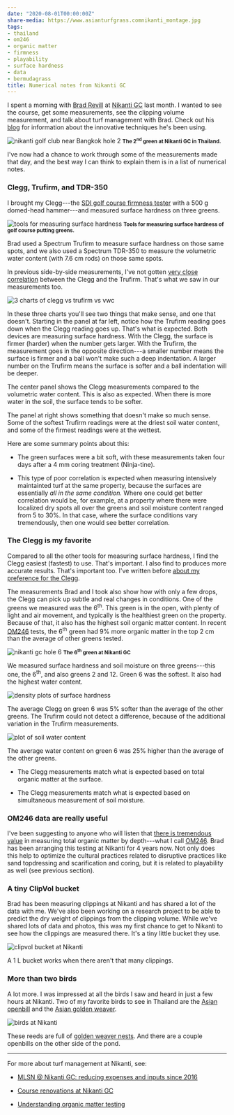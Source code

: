 ```yaml
---
date: "2020-08-01T00:00:00Z"
share-media: https://www.asianturfgrass.comnikanti_montage.jpg
tags:
- thailand
- om246
- organic matter
- firmness
- playability
- surface hardness
- data
- bermudagrass
title: Numerical notes from Nikanti GC
---
```


I spent a morning with [Brad Revill](https://twitter.com/brad_revill) at [Nikanti GC](https://www.nikantigolfclub.com/) last month. I wanted to see the course, get some measurements, see the clipping volume measurement, and talk about turf management with Brad. Check out his [blog](https://brtagronomy.com/) for information about the innovative techniques he's been using.

![nikanti golf club near Bangkok hole 2](nikanti_2.jpg)
<small><strong>The 2<sup>nd</sup> green at Nikanti GC in Thailand.</strong></small>


I've now had a chance to work through some of the measurements made that day, and the best way I can think to explain them is in a list of numerical notes.

### Clegg, Trufirm, and TDR-350

I brought my Clegg---the [SDI golf course firmness tester](https://sdinst.com/content/golf-course-firmness-tester-type-cist883-data-logging-bluetooth) with a 500 g domed-head hammer---and measured surface hardness on three greens. 

![tools for measuring surface hardness](tools_hardness.jpg)
<small><strong>Tools for measuring surface hardness of golf course putting greens.</strong></small>

Brad used a Spectrum Trufirm to measure surface hardness on those same spots, and we also used a Spectrum TDR-350 to measure the volumetric water content (with 7.6 cm rods) on those same spots.

In previous side-by-side measurements, I've not gotten [very close correlation](https://www.asianturfgrass.com/2020-04-18-surface-hardness-correlations/) between the Clegg and the Trufirm. That's what we saw in our measurements too.

![3 charts of clegg vs trufirm vs vwc](nikanti_3panel.jpg)

In these three charts you'll see two things that make sense, and one that doesn't. Starting in the panel at far left, notice how the Trufirm reading goes down when the Clegg reading goes up. That's what is expected. Both devices are measuring surface hardness. With the Clegg, the surface is firmer (harder) when the number gets larger. With the Trufirm, the measurement goes in the opposite direction---a smaller number means the surface is firmer and a ball won't make such a deep indentation. A larger number on the Trufirm means the surface is softer and a ball indentation will be deeper. 

The center panel shows the Clegg measurements compared to the volumetric water content. This is also as expected. When there is more water in the soil, the surface tends to be softer.

The panel at right shows something that doesn't make so much sense. Some of the softest Trufirm readings were at the driest soil water content, and some of the firmest readings were at the wettest.

Here are some summary points about this:

* The green surfaces were a bit soft, with these measurements taken four days after a 4 mm coring treatment (Ninja-tine).

* This type of poor correlation is expected when measuring intensively maintainted turf at the same property, because the surfaces are essentially *all in the same condition.* Where one could get better correlation would be, for example, at a property where there were localized dry spots all over the greens and soil moisture content ranged from 5 to 30%. In that case, where the surface conditions vary tremendously, then one would see better correlation.

### The Clegg is my favorite

Compared to all the other tools for measuring surface hardness, I find the Clegg easiest (fastest) to use. That's important. I also find to produces more accurate results. That's important too. I've written before [about my preference for the Clegg](https://www.asianturfgrass.com/2020-04-19-density-plots-clegg-putting-greens/). 

The measurements Brad and I took also show how with only a few drops, the Clegg can pick up subtle and real changes in conditions. One of the greens we measured was the 6<sup>th</sup>. This green is in the open, with plenty of light and air movement, and typically is the healthiest green on the property. Because of that, it also has the highest soil organic matter content. In recent [OM246](https://www.asianturfgrass.com/2020-02-17-soil-organic-matter-bullet-list/) tests, the 6<sup>th</sup> green had 9% more organic matter in the top 2 cm than the average of other greens tested.

![nikanti gc hole 6](nikanti_6.jpg)
<small><strong>The 6<sup>th</sup> green at Nikanti GC</strong></small>

We measured surface hardness and soil moisture on three greens---this one, the 6<sup>th</sup>, and also greens 2 and 12. Green 6 was the softest. It also had the highest water content.

![density plots of surface hardness](nikanti_clegg.png)

The average Clegg on green 6 was 5% softer than the average of the other greens. The Trufirm could not detect a difference, because of the additional variation in the Trufirm measurements.

![plot of soil water content](nikanti_tdr.png)

The average water content on green 6 was 25% higher than the average of the other greens.

* The Clegg measurements match what is expected based on total organic matter at the surface.

* The Clegg measurements match what is expected based on simultaneous measurement of soil moisture.

### OM246 data are really useful

I've been suggesting to anyone who will listen that [there is tremendous value](https://www.asianturfgrass.com/2019-06-25-one-simple-trick-better-greens/) in measuring total organic matter by depth---what I call [OM246](https://www.asianturfgrass.com/2020-02-17-soil-organic-matter-bullet-list/). Brad has been arranging this testing at Nikanti for 4 years now. Not only does this help to optimize the cultural practices related to disruptive practices like sand topdressing and scarification and coring, but it is related to playability as well (see previous section).

### A tiny ClipVol bucket

Brad has been measuring clippings at Nikanti and has shared a lot of the data with me. We've also been working on a research project to be able to predict the dry weight of clippings from the clipping volume. While we've shared lots of data and photos, this was my first chance to get to Nikanti to see how the clippings are measured there. It's a tiny little bucket they use. 

![clipvol bucket at Nikanti](bucket_1liter.jpg)

A 1 L bucket works when there aren't that many clippings.

### More than two birds

A lot more. I was impressed at all the birds I saw and heard in just a few hours at Nikanti. Two of my favorite birds to see in Thailand are the [Asian openbill](https://en.wikipedia.org/wiki/Asian_openbill) and the [Asian golden weaver](https://en.wikipedia.org/wiki/Asian_golden_weaver). 

![birds at Nikanti](birds_nikanti.jpg)

These reeds are full of [golden weaver nests](https://twitter.com/asianturfgrass/status/1113232486815768576). And there are a couple openbills on the other side of the pond.

---

For more about turf management at Nikanti, see:

* [MLSN @ Nikanti GC: reducing expenses and inputs since 2016](https://brtagronomy.com/goingagainstthegrain/23/5/2017/mlsn-nikanti-gc-reducing-expenses-and-inputs-since-2016)

* [Course renovations at Nikanti GC](https://brtagronomy.com/goingagainstthegrain/25/4/2018/2018-course-renovations-nikanti-golf-club)

* [Understanding organic matter testing](https://brtagronomy.com/goingagainstthegrain/4/2/2019/understanding-organic-matter-testing)






